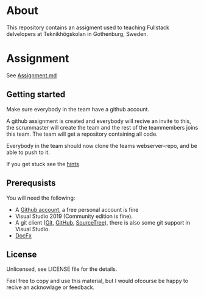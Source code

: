 # About

This repository contains an assigment used to teaching Fullstack delvelopers at Teknikhögskolan in Gothenburg, Sweden.

# Assignment

See [Assignment.md](assignment.md)

## Getting started

Make sure everybody in the team have a github account.

A github assignment is created and everybody will recive an invite to this, the scrummaster will create the team and the rest of the teammembers joins this team. The team will get a repository containing all code.

Everybody in the team should now clone the teams webserver-repo, and be able to push to it.

If you get stuck see the [hints](Hints.md)

## Prerequsists

You will need the following:

* A [Github account](https://github.com/join), a free personal account is fine
* Visual Studio 2019 (Community edition is fine).
* A git client ([Git](https://git-scm.com/), [GitHub](https://desktop.github.com/), [SourceTree](https://www.sourcetreeapp.com/)), there is also some git support in Visual Studio.
* [DocFx](https://dotnet.github.io/docfx/index.html)

## License
Unlicensed, see LICENSE file for the details.

Feel free to copy and use this material, but I would ofcourse be happy to recive an acknowlage or feedback.
